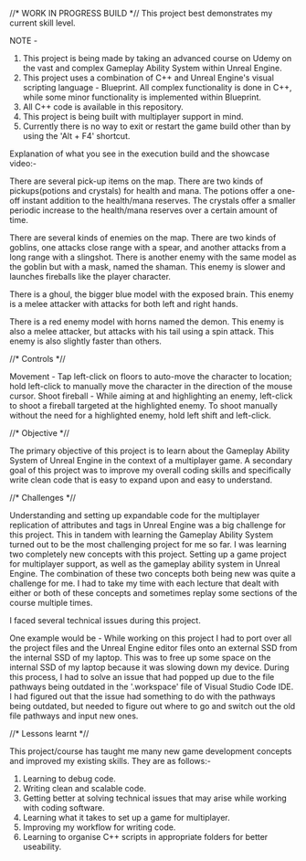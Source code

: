 //* WORK IN PROGRESS BUILD *//
This project best demonstrates my current skill level.

NOTE - 
1) This project is being made by taking an advanced course on Udemy on the vast and complex Gameplay Ability System within Unreal Engine.
2) This project uses a combination of C++ and Unreal Engine's visual scripting language - Blueprint. All complex functionality is done in C++, while some minor functionality is implemented within Blueprint.
3) All C++ code is available in this repository.
4) This project is being built with multiplayer support in mind.
5) Currently there is no way to exit or restart the game build other than by using the 'Alt + F4' shortcut.


Explanation of what you see in the execution build and the showcase video:-

There are several pick-up items on the map. There are two kinds of pickups(potions and crystals) for health and mana. The potions offer a one-off instant addition to the health/mana reserves. The crystals offer a smaller periodic increase to the health/mana reserves over a certain amount of time.

There are several kinds of enemies on the map. There are two kinds of goblins, one attacks close range with a spear, and another attacks from a long range with a slingshot. There is another enemy with the same model as the goblin but with a mask, named the shaman. This enemy is slower and launches fireballs like the player character.

There is a ghoul, the bigger blue model with the exposed brain. This enemy is a melee attacker with attacks for both left and right hands.

There is a red enemy model with horns named the demon. This enemy is also a melee attacker, but attacks with his tail using a spin attack. This enemy is also slightly faster than others.



//* Controls *//

Movement - Tap left-click on floors to auto-move the character to location; hold left-click to manually move the character in the direction of the mouse cursor.
Shoot fireball - While aiming at and highlighting an enemy, left-click to shoot a fireball targeted at the highlighted enemy. To shoot manually without the need for a highlighted enemy, hold left shift and left-click.



//* Objective *//

The primary objective of this project is to learn about the Gameplay Ability System of Unreal Engine in the context of a multiplayer game. A secondary goal of this project was to improve my overall coding skills and specifically write clean code that is easy to expand upon and easy to understand.



//* Challenges *//

Understanding and setting up expandable code for the multiplayer replication of attributes and tags in Unreal Engine was a big challenge for this project. This in tandem with learning the Gameplay Ability System turned out to be the most challenging project for me so far.
I was learning two completely new concepts with this project. Setting up a game project for multiplayer support, as well as the gameplay ability system in Unreal Engine. The combination of these two concepts both being new was quite a challenge for me. I had to take my time with each lecture that dealt with either or both of these concepts and sometimes replay some sections of the course multiple times.

I faced several technical issues during this project. 

One example would be - While working on this project I had to port over all the project files and the Unreal Engine editor files onto an external SSD from the internal SSD of my laptop. This was to free up some space on the internal SSD of my laptop because it was slowing down my device. During this process, I had to solve an issue that had popped up due to the file pathways being outdated in the '.workspace' file of Visual Studio Code IDE. I had figured out that the issue had something to do with the pathways being outdated, but needed to figure out where to go and switch out the old file pathways and input new ones.



//* Lessons learnt *//

This project/course has taught me many new game development concepts and improved my existing skills. They are as follows:-
1) Learning to debug code.
2) Writing clean and scalable code.
3) Getting better at solving technical issues that may arise while working with coding software.
4) Learning what it takes to set up a game for multiplayer.
5) Improving my workflow for writing code.
6) Learning to organise C++ scripts in appropriate folders for better useability.
